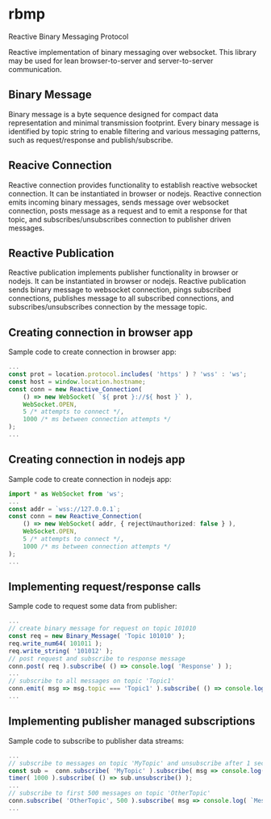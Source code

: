 # rbmp
Reactive Binary Messaging Protocol

Reactive implementation of binary messaging over websocket.
This library may be used for lean browser-to-server and server-to-server communication.


## Binary Message
Binary message is a byte sequence designed for compact data representation and minimal transmission footprint.
Every binary message is identified by topic string to enable filtering and various messaging patterns,
 such as request/response and publish/subscribe.


## Reacive Connection
Reactive connection provides functionality to establish reactive websocket connection.
It can be instantiated in browser or nodejs.
Reactive connection emits incoming binary messages,
 sends message over websocket connection,
 posts message as a request and to emit a response for that topic,
 and subscribes/unsubscribes connection to publisher driven messages.


## Reactive Publication
Reactive publication implements publisher functionality in browser or nodejs.
It can be instantiated in browser or nodejs.
Reactive publication sends binary message to websocket connection,
 pings subscribed connections,
 publishes message to all subscribed connections,
 and subscribes/unsubscribes connection by the message topic.


## Creating connection in browser app
Sample code to create connection in browser app:

```ts
...
const prot = location.protocol.includes( 'https' ) ? 'wss' : 'ws';
const host = window.location.hostname;
const conn = new Reactive_Connection(
	() => new WebSocket( `${ prot }://${ host }` ),
	WebSocket.OPEN,
	5 /* attempts to connect */,
	1000 /* ms between connection attempts */
);
...
```


## Creating connection in nodejs app
Sample code to create connection in nodejs app:

```ts
import * as WebSocket from 'ws';
...
const addr = `wss://127.0.0.1`;
const conn = new Reactive_Connection(
	() => new WebSocket( addr, { rejectUnauthorized: false } ),
	WebSocket.OPEN,
	5 /* attempts to connect */,
	1000 /* ms between connection attempts */
);
...
```


## Implementing request/response calls
Sample code to request some data from publisher:

```ts
...
// create binary message for request on topic 101010
const req = new Binary_Message( 'Topic 101010' );
req.write_num64( 101011 );
req.write_string( '101012' );
// post request and subscribe to response message
conn.post( req ).subscribe( () => console.log( 'Response' ) );
...
// subscribe to all messages on topic 'Topic1'
conn.emit( msg => msg.topic === 'Topic1' ).subscribe( () => console.log( 'Message' ) );
...
```


## Implementing publisher managed subscriptions
Sample code to subscribe to publisher data streams:

```ts
...
// subscribe to messages on topic 'MyTopic' and unsubscribe after 1 second
const sub =  conn.subscribe( 'MyTopic' ).subscribe( msg => console.log( `Message ${ msg.topic }` ) );
timer( 1000 ).subscribe( () => sub.unsubscribe() );
...
// subscribe to first 500 messages on topic 'OtherTopic'
conn.subscribe( 'OtherTopic', 500 ).subscribe( msg => console.log( `Message ${ msg.topic }` ) );
...
```
